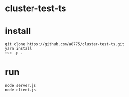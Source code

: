 # cluster-test-ts

# install
```
git clone https://github.com/a8775/cluster-test-ts.git
yarn install
tsc -p .
```


# run
```
node server.js
node client.js
```



